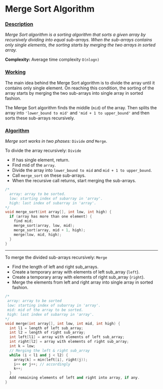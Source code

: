 # Merge Sort Algorithm

### <u>Description</u>
 _Merge Sort algorithm is a sorting algorithm that sorts a given array by recursively dividing into equal sub-arrays. When the sub-arrays contains only single elements, the sorting starts by merging the two arrays in sorted array._
 
**Complexity:** Average time complexity `O(nlogn)`

### <u>Working</u>
The main idea behind the Merge Sort algorithm is to divide the array until it contains only single element. On reaching this condition, the sorting of the array starts by merging the two sub-arrays into single array in sorted fashion.


The Merge Sort algorithm finds the middle (`mid`) of the array. Then splits the array into `'lower_bound to mid'` and `'mid + 1 to upper_bound'` and then sorts these sub-arrays recursively.

### <u>Algorithm</u>
_Merge sort works in two phases:_ `Divide` _and_ `Merge`.

To divide the array recursively: `Divide`
- If has single element, return.
- Find mid of the `array`.
- Divide the array into `lower_bound to mid` and `mid + 1 to upper_bound`.
- Call `merge_sort` on these sub-arrays.
- When the recursive call returns, start merging the sub-arrays.


```C++
/* 
  array: array to be sorted.
  low: starting index of subarray in 'array'.
  high: last index of subarray in 'array'.
*/
void merge_sort(int array[], int low, int high) {
  if (array has more than one element) {
    find mid;
    merge_sort(array, low, mid);
    merge_sort(array, mid + 1, high);
    merge(low, mid, high);
  }
}
```

---
To merge the divided sub-arrays recursively: `Merge`
- Find the length of left and right sub_arrays.
- Create a temporary array with elements of left sub_array (`left`).
- Create a temporary array with elements of right sub_array (`right`).
- Merge the elements from left and right array into single array in sorted fashion.

```C++
/* 
 array: array to be sorted
 low: starting index of subarray in 'array'.
 mid: mid of the array to be sorted.
 high: last index of subarray in 'array'.
*/
void merge(int array[], int low, int mid, int high) {
  int l1 = length of left sub_array;
  int l2 = length of right sub_array;
  int left[l1] = array with elements of left sub_array;
  int right[l2] = array with elements of right sub_array;
  int k = low;
  // Merging the left & right sub_array
  while (i < l1 and j < l2) {
    array[k] = min(left[i], right(j));
    i++ or j++; // accordingly
    k++;
  }
  Add remaining elements of left and right into array, if any.
}
```
